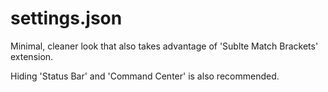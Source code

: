 # settings.json

Minimal, cleaner look that also takes advantage of 'Sublte Match Brackets' extension.

Hiding 'Status Bar' and 'Command Center' is also recommended.
